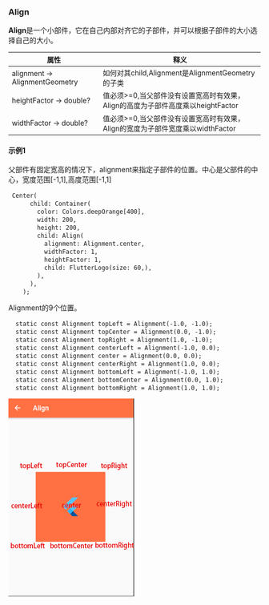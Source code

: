 ### **Align**
**Align**是一个小部件，它在自己内部对齐它的子部件，并可以根据子部件的大小选择自己的大小。

| 属性  |释义|
|---|---|
|alignment → AlignmentGeometry  |如何对其child,Alignment是AlignmentGeometry的子类|
|heightFactor → double?|值必须>=0,当父部件没有设置宽高时有效果，Align的高度为子部件高度乘以heightFactor|
|widthFactor → double?|值必须>=0,当父部件没有设置宽高时有效果，Align的宽度为子部件宽度乘以widthFactor|

#### 示例1
父部件有固定宽高的情况下，alignment来指定子部件的位置。中心是父部件的中心，宽度范围[-1,1],高度范围[-1,1]

```
 Center(
      child: Container(
        color: Colors.deepOrange[400],
        width: 200,
        height: 200,
        child: Align(
          alignment: Alignment.center,
          widthFactor: 1,
          heightFactor: 1,
          child: FlutterLogo(size: 60,),
        ),
      ),
    );
```
Alignment的9个位置。
```
  static const Alignment topLeft = Alignment(-1.0, -1.0);
  static const Alignment topCenter = Alignment(0.0, -1.0);
  static const Alignment topRight = Alignment(1.0, -1.0);
  static const Alignment centerLeft = Alignment(-1.0, 0.0);
  static const Alignment center = Alignment(0.0, 0.0);
  static const Alignment centerRight = Alignment(1.0, 0.0);
  static const Alignment bottomLeft = Alignment(-1.0, 1.0);
  static const Alignment bottomCenter = Alignment(0.0, 1.0);
  static const Alignment bottomRight = Alignment(1.0, 1.0);
```
![img](https://github.com/DingMouRen/flutter_widget_wiki/raw/master/lib/widget/align/res/align_1.png)<br>
